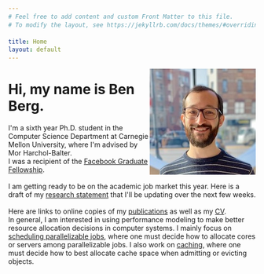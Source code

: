 ```yaml
---
# Feel free to add content and custom Front Matter to this file.
# To modify the layout, see https://jekyllrb.com/docs/themes/#overriding-theme-defaults

title: Home
layout: default 
---
```


<img style="float: right;" src="berg_headshot.jpeg">

# Hi, my name is Ben Berg.
I'm a sixth year Ph.D. student in the Computer Science Department at Carnegie Mellon University, where I'm advised by Mor Harchol-Balter.\
I was a recipient of the [Facebook Graduate Fellowship](https://research.fb.com/fellows/berg-benjamin/).\
\
I am getting ready to be on the academic job market this year.  Here is a draft of my [research statement](research.pdf) that I'll be updating over the next few weeks.\
\
Here are links to online copies of my [publications](/publications/) as well as my [CV](/CV.pdf).
\
In general, I am interested in using performance modeling to make better resource allocation decisions in computer systems.
I mainly focus on [scheduling parallelizable jobs](/parallel/), where one must decide how to allocate cores or servers among parallelizable jobs.
I also work on [caching](/caching/), where one must decide how to best allocate cache space when admitting or evicting objects.

